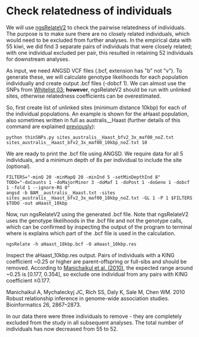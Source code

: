 # Check relatedness of individuals

We will use [ngsRelateV2](https://github.com/ANGSD/NgsRelate) to check the pairwise relatedness of individuals. The purpose is to make sure there are no closely related individuals, which would need to be excluded from further analyses. In the empirical data with 55 kiwi, we did find 3 separate pairs of individuals that were closely related; with one individual excluded per pair, this resulted in retaining 52 individuals for downstream analyses.

As input, we need ANGSD VCF files (.bcf, extension has "b" not "v"). To generate these, we will calculate genotype likelihoods for each population individually and create output .bcf files (-dobcf 1). We can almost use the SNPs from [Whitelist 03](https://github.com/jordanbemmels/kiwi-holocene/blob/main/03_Create_SNP_whitelists.md); **however**, ngsRelateV2 should be run with unlinked sites, otherwise relatedness coefficients can be overestimated.

So, first create list of unlinked sites (minimum distance 10kbp) for each of the individual populations. An example is shown for the aHaast population, also sometimes written in full as australis__Haast (further details of this command are explained [previously](https://github.com/jordanbemmels/kiwi-holocene/blob/main/03_Create_SNP_whitelists.md)): 

```
python thinSNPs.py sites_australis__Haast_bfv2_3x_maf00_noZ.txt sites_australis__Haast_bfv2_3x_maf00_10kbp_noZ.txt 10
```

We are ready to print the .bcf file using ANGSD. We require data for all 5 individuals, and a minimum depth of 8x per individual to include the site (optional).

```
FILTERS="-minQ 20 -minMapQ 20 -minInd 5 -setMinDepthInd 8"
TODO="-doCounts 1 -doMajorMinor 3 -doMaf 1 -doPost 1 -doGeno 1 -dobcf 1 -fold 1 --ignore-RG 0"
angsd -b BAM__australis__Haast.txt -sites sites_australis__Haast_bfv2_3x_maf00_10kbp_noZ.txt -GL 1 -P 1 $FILTERS $TODO -out aHaast_10kbp
```

Now, run ngsRelateV2 using the generated .bcf file. Note that ngsRelateV2 uses the genotype likelihoods in the .bcf file and not the genotype calls, which can be confirmed by inspecting the output of the program to terminal where is explains which part of the .bcf file is used in the calculation.

```
ngsRelate -h aHaast_10kbp.bcf -O aHaast_10kbp.res
```

Inspect the aHaast_10kbp.res output. Pairs of individuals with a KING coefficient ~0.25 or higher are parent-offspring or full-sibs and should be removed. According to [Manichaikul et al. (2010)](https://doi.org/10.1093/bioinformatics/btq559), the expected range around ~0.25 is [0.177, 0.354], so exclude one individual from any pairs with KING coefficient ≥0.177.

Manichaikul A, Mychaleckyj JC, Rich SS, Daly K, Sale M, Chen WM. 2010 Robust relationship inference in genome-wide association studies. Bioinformatics 26, 2867–2873.

In our data there were three individuals to remove - they are completely excluded from the study in all subsequent analyses. The total number of individuals has now decreased from 55 to 52.
